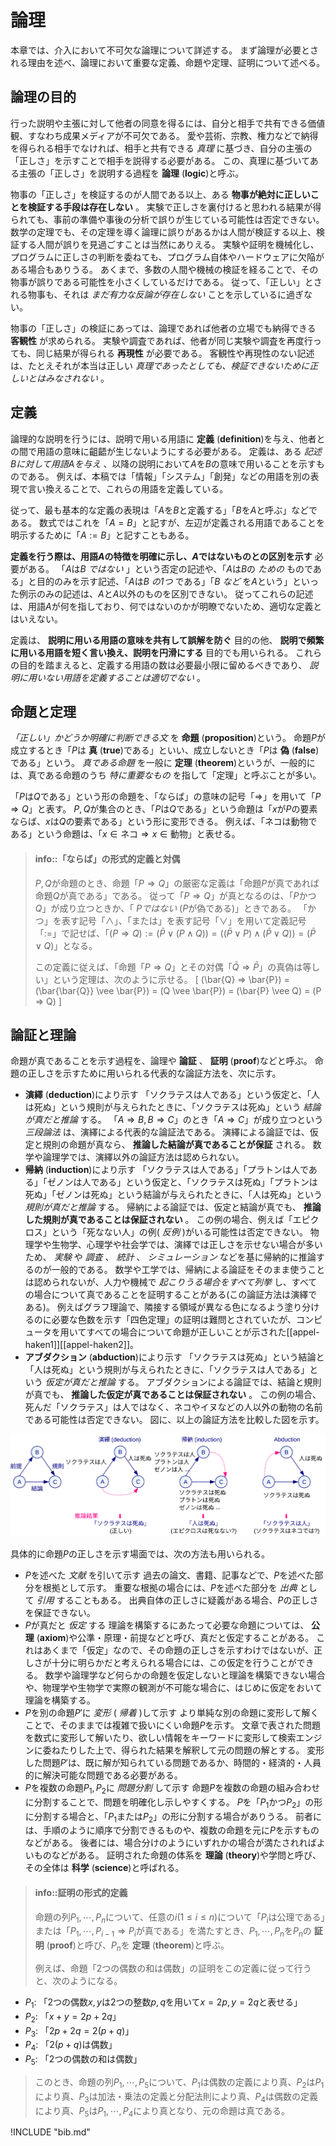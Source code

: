 # 論理

本章では、介入において不可欠な論理について詳述する。
まず論理が必要とされる理由を述べ、論理において重要な定義、命題や定理、証明について述べる。

## 論理の目的

行った説明や主張に対して他者の同意を得るには、自分と相手で共有できる価値観、すなわち成果メディアが不可欠である。
愛や芸術、宗教、権力などで納得を得られる相手でなければ、相手と共有できる *真理* に基づき、自分の主張の「正しさ」を示すことで相手を説得する必要がある。
この、真理に基づいてある主張の「正しさ」を説明する過程を **論理** (**logic**)と呼ぶ。

物事の「正しさ」を検証するのが人間である以上、ある **物事が絶対に正しいことを検証する手段は存在しない** 。
実験で正しさを裏付けると思われる結果が得られても、事前の準備や事後の分析で誤りが生じている可能性は否定できない。
数学の定理でも、その定理を導く論理に誤りがあるかは人間が検証する以上、検証する人間が誤りを見過ごすことは当然にありえる。
実験や証明を機械化し、プログラムに正しさの判断を委ねても、プログラム自体やハードウェアに欠陥がある場合もありうる。
あくまで、多数の人間や機械の検証を経ることで、その物事が誤りである可能性を小さくしているだけである。
従って、「正しい」とされる物事も、それは *まだ有力な反論が存在しない* ことを示しているに過ぎない。

物事の「正しさ」の検証にあっては、論理であれば他者の立場でも納得できる **客観性** が求められる。
実験や調査であれば、他者が同じ実験や調査を再度行っても、同じ結果が得られる **再現性** が必要である。
客観性や再現性のない記述は、たとえそれが本当は正しい *真理であったとしても、検証できないために正しいとはみなされない* 。

## 定義

論理的な説明を行うには、説明で用いる用語に **定義** (**definition**)を与え、他者との間で用語の意味に齟齬が生じないようにする必要がある。
定義は、ある *記述$B$に対して用語$A$を与え* 、以降の説明において$A$を$B$の意味で用いることを示すものである。
例えば、本稿では「情報」「システム」「創発」などの用語を別の表現で言い換えることで、これらの用語を定義している。

従って、最も基本的な定義の表現は「$A$を$B$と定義する」「$B$を$A$と呼ぶ」などである。
数式ではこれを「$A = B$」と記すが、左辺が定義される用語であることを明示するために「$A := B$」と記すこともある。

 **定義を行う際は、用語$A$の特徴を明確に示し、$A$ではないものとの区別を示す** 必要がある。
「$A$は$B$ *ではない* 」という否定の記述や、「$A$は$B$の *ための* ものである」と目的のみを示す記述、「$A$は$B$ *の1つ* である」「$B$ *など* を$A$という」といった例示のみの記述は、$A$と$A$以外のものを区別できない。
従ってこれらの記述は、用語$A$が何を指しており、何ではないのかが明瞭でないため、適切な定義とはいえない。

定義は、 **説明に用いる用語の意味を共有して誤解を防ぐ** 目的の他、 **説明で頻繁に用いる用語を短く言い換え、説明を円滑にする** 目的でも用いられる。
これらの目的を踏まえると、定義する用語の数は必要最小限に留めるべきであり、 *説明に用いない用語を定義することは適切でない* 。

## 命題と定理

 *「正しい」かどうか明確に判断できる文* を **命題** (**proposition**)という。
命題$P$が成立するとき「$P$は **真** (**true**)である」といい、成立しないとき「$P$は **偽** (**false**)である」という。
 *真である命題* を一般に **定理** (**theorem**)というが、一般的には、真である命題のうち *特に重要なもの* を指して「定理」と呼ぶことが多い。

「$P$は$Q$である」という形の命題を、「ならば」の意味の記号「$⇒$」を用いて「$P ⇒ Q$」と表す。
$P, Q$が集合のとき、「$P$は$Q$である」という命題は「$x$が$P$の要素ならば、$x$は$Q$の要素である」という形に変形できる。
例えば、「ネコは動物である」という命題は、「$x \in \text{ネコ} ⇒ x \in \text{動物}$」と表せる。

> #### info::「ならば」の形式的定義と対偶
>
> $P, Q$が命題のとき、命題「$P ⇒ Q$」の厳密な定義は「命題$P$が真であれば命題$Q$が真である」である。
従って「$P ⇒ Q$」が真となるのは、「$P$かつ$Q$」が成り立つときか、「 *$P$ではない* ($P$が偽である)」ときである。
「かつ」を表す記号「$\wedge$」、「または」を表す記号「$\vee$」を用いて定義記号「$:=$」で記せば、「$(P ⇒ Q) := (\bar{P} \vee (P \wedge Q)) = ((\bar{P} \vee P) \wedge (\bar{P} \vee Q)) = (\bar{P} \vee Q)$」となる。
>
> この定義に従えば、「命題「$P ⇒ Q$」とその対偶「$\bar{Q} ⇒ \bar{P}$」の真偽は等しい」という定理は、次のように示せる。
\[ (\bar{Q} ⇒ \bar{P}) = (\bar{\bar{Q}} \vee \bar{P}) = (Q \vee \bar{P}) = (\bar{P} \vee Q) = (P ⇒ Q) \]

## 論証と理論

命題が真であることを示す過程を、論理や **論証** 、 **証明** (**proof**)などと呼ぶ。
命題の正しさを示すために用いられる代表的な論証方法を、次に示す。

-  **演繹** (**deduction**)により示す
		「ソクラテスは人である」という仮定と、「人は死ぬ」という規則が与えられたときに、「ソクラテスは死ぬ」という *結論が真だと推論* する。
		「$A ⇒ B, B ⇒ C$」のとき「$A ⇒ C$」が成り立つという *三段論法* は、演繹による代表的な論証法である。
		演繹による論証では、仮定と規則の命題が真なら、 **推論した結論が真であることが保証** される。
		数学や論理学では、演繹以外の論証方法は認められない。
-  **帰納** (**induction**)により示す
		「ソクラテスは人である」「プラトンは人である」「ゼノンは人である」という仮定と、「ソクラテスは死ぬ」「プラトンは死ぬ」「ゼノンは死ぬ」という結論が与えられたときに、「人は死ぬ」という *規則が真だと推論* する。
		帰納による論証では、仮定と結論が真でも、 **推論した規則が真であることは保証されない** 。
		この例の場合、例えば「エピクロス」という「死なない人」の例( *反例* )がいる可能性は否定できない。
		物理学や生物学、心理学や社会学では、演繹では正しさを示せない場合が多いため、 *実験* や *調査* 、 *統計* 、 *シミュレーション* などを基に帰納的に推論するのが一般的である。
		数学や工学では、帰納による論証をそのまま使うことは認められないが、人力や機械で *起こりうる場合をすべて列挙* し、すべての場合について真であることを証明することがある(この論証方法は演繹である)。
		例えばグラフ理論で、隣接する領域が異なる色になるよう塗り分けるのに必要な色数を示す「四色定理」の証明は難問とされていたが、コンピュータを用いてすべての場合について命題が正しいことが示された\[[appel-haken1]\]\[[appel-haken2]\]。
-  **アブダクション** (**abduction**)により示す
		「ソクラテスは死ぬ」という結論と「人は死ぬ」という規則が与えられたときに、「ソクラテスは人である」という *仮定が真だと推論* する。
		アブダクションによる論証では、結論と規則が真でも、 **推論した仮定が真であることは保証されない** 。
		この例の場合、死んだ「ソクラテス」は人ではなく、ネコやイヌなどの人以外の動物の名前である可能性は否定できない。
図に、以上の論証方法を比較した図を示す。

![fig:logic-inference. 論証の方法](logic-inference.svg)

具体的に命題$P$の正しさを示す場面では、次の方法も用いられる。

- $P$を述べた *文献* を引いて示す
		過去の論文、書籍、記事などで、$P$を述べた部分を根拠として示す。
		重要な根拠の場合には、$P$を述べた部分を *出典* として *引用* することもある。
		出典自体の正しさに疑義がある場合、$P$の正しさを保証できない。
- $P$が真だと *仮定* する
		理論を構築するにあたって必要な命題については、 **公理** (**axiom**)や公準・原理・前提などと呼び、真だと仮定することがある。
		これはあくまで「仮定」なので、その命題の正しさを示すわけではないが、正しさが十分に明らかだと考えられる場合には、この仮定を行うことができる。
		数学や論理学など何らかの命題を仮定しないと理論を構築できない場合や、物理学や生物学で実際の観測が不可能な場合に、はじめに仮定をおいて理論を構築する。
- $P$を別の命題$P'$に *変形* ( *帰着* )して示す
		より単純な別の命題に変形して解くことで、そのままでは複雑で扱いにくい命題$P$を示す。
		文章で表された問題を数式に変形して解いたり、欲しい情報をキーワードに変形して検索エンジンに委ねたりした上で、得られた結果を解釈して元の問題の解とする。
		変形した問題$P'$は、既に解が知られている問題であるか、時間的・経済的・人員的に解決可能な問題である必要がある。
- $P$を複数の命題$P_1, P_2$に *問題分割* して示す
		命題$P$を複数の命題の組み合わせに分割することで、問題を明確化し示しやすくする。
		$P$を「$P_1$かつ$P_2$」の形に分割する場合と、「$P_1$または$P_2$」の形に分割する場合がありうる。
		前者には、手順のように順序で分割できるものや、複数の命題を元に$P$を示すものなどがある。
		後者には、場合分けのようにいずれかの場合が満たされればよいものなどがある。
証明された命題の体系を **理論** (**theory**)や学問と呼び、その全体は **科学** (**science**)と呼ばれる。

> #### info::証明の形式的定義
>
> 命題の列$P_1, \cdots, P_n$について、任意の$i (1 \leq i \leq n)$について「$P_i$は公理である」または「$P_1, \cdots, P_{i-1} ⇒ P_i$が真である」を満たすとき、$P_1, \cdots, P_n$を$P_n$の **証明** (**proof**)と呼び、$P_n$を **定理** (**theorem**)と呼ぶ。
>
> 例えば、命題「2つの偶数の和は偶数」の証明をこの定義に従って行うと、次のようになる。
- $P_1$: 「2つの偶数$x, y$は2つの整数$p, q$を用いて$x = 2p, y = 2q$と表せる」
- $P_2$: 「$x + y = 2p + 2q$」
- $P_3$: 「$2p + 2q = 2(p + q)$」
- $P_4$: 「$2(p + q)$は偶数」
- $P_5$: 「2つの偶数の和は偶数」

>
> このとき、命題の列$P_1, \cdots, P_5$について、$P_1$は偶数の定義により真、$P_2$は$P_1$により真、$P_3$は加法・乗法の定義と分配法則により真、$P_4$は偶数の定義により真、$P_5$は$P_1, \cdots, P_4$により真となり、元の命題は真である。

!INCLUDE "bib.md"
